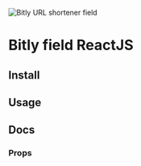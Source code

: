 ![Bitly URL shortener field](https://docrdsfx76ssb.cloudfront.net/static/1594322618/pages/wp-content/uploads/2019/02/bitly.png)

# Bitly field ReactJS

## Install

## Usage

## Docs

### Props